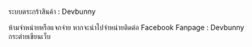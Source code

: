 ระบบตระกร้าสินค้า : Devbunny

ห้ามจำหน่ายหรือแจกจ่าย หากจะนำไปจำหน่ายติดต่อ Facebook Fanpage : Devbunny กระต่ายเขียนเว็บ
